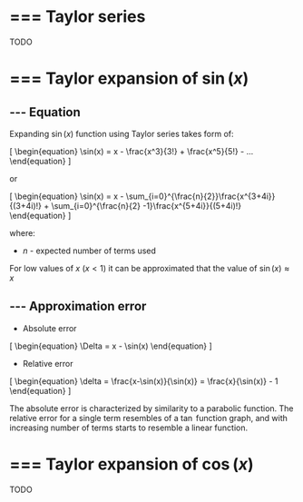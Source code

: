 # === Taylor series

TODO

# === Taylor expansion of $\sin(x)$
## --- Equation

Expanding $\sin(x)$ function using Taylor series takes form of:

\[
\begin{equation}
    \sin(x) = x - \frac{x^3}{3!} + \frac{x^5}{5!} - ...
\end{equation}
\]

or 

\[
\begin{equation}
    \sin(x) = x - \sum_{i=0}^{\frac{n}{2}}\frac{x^{3+4i}}{(3+4i)!} + \sum_{i=0}^{\frac{n}{2} -1}\frac{x^{5+4i}}{(5+4i)!}
\end{equation}
\]

where:
- $n$ - expected number of terms used

For low values of $x$ ($x < 1$) it can be approximated that the value of $\sin(x) \approx x$

## --- Approximation error

- Absolute error

\[
\begin{equation}
    \Delta = x - \sin(x)
\end{equation}
\]

- Relative error

\[
\begin{equation}
    \delta = \frac{x-\sin(x)}{\sin(x)} = \frac{x}{\sin(x)} - 1
\end{equation}
\]

The absolute error is characterized by similarity to a parabolic function. The relative error for a single term resembles of a $\tan$ function graph, and with increasing number of terms starts to resemble a linear function. 

# === Taylor expansion of $\cos(x)$

TODO